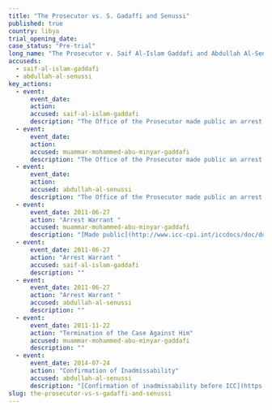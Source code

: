 ```yaml
---
title: "The Prosecutor vs. S. Gadaffi and Senussi"
published: true
country: libya
trial_opening_date:
case_status: "Pre-trial"
long_name: "The Prosecutor v. Saif Al-Islam Gaddafi and Abdullah Al-Senussi"
accuseds:
  - saif-al-islam-gaddafi
  - abdullah-al-senussi
key_actions:
  - event:
      event_date:
      action:
      accused: saif-al-islam-gaddafi
      description: "The Office of the Prosecutor made public an arrest warrant for Gaddafi on 27 June 2011. Accused is in the custody of a rebel militia in Libya."
  - event:
      event_date:
      action:
      accused: muammar-mohammed-abu-minyar-gaddafi
      description: "The Office of the Prosecutor made public an arrest warrant for Gaddafi on June 27, 2011. The case against him was terminated on November 22, 2011 following his death."
  - event:
      event_date:
      action:
      accused: abdullah-al-senussi
      description: "The Office of the Prosecutor made public an arrest warrant for Al-Senussi on June 27, 2011. On July 24, 2014 the Appeals Chamber [confirmed](https://www.icc-cpi.int/en_menus/icc/press%20and%20media/press%20releases/Pages/pr1034.aspx) Pre-Trial Chamber Iâ€™s decision declaring the case against him inadmissible before the ICC."
  - event:
      event_date: 2011-06-27
      action: "Arrest Warrant "
      accused: muammar-mohammed-abu-minyar-gaddafi
      description: "[Made public](http://www.icc-cpi.int/iccdocs/doc/doc1099321.pdf)"
  - event:
      event_date: 2011-06-27
      action: "Arrest Warrant "
      accused: saif-al-islam-gaddafi
      description: ""
  - event:
      event_date: 2011-06-27
      action: "Arrest Warrant "
      accused: abdullah-al-senussi
      description: ""
  - event:
      event_date: 2011-11-22
      action: "Termination of the Case Against Him"
      accused: muammar-mohammed-abu-minyar-gaddafi
      description: ""
  - event:
      event_date: 2014-07-24
      action: "Confirmation of Inadmissability"
      accused: abdullah-al-senussi
      description: "[Confirmation of inadmissability before ICC](https://www.icc-cpi.int/en_menus/icc/press%20and%20media/press%20releases/Pages/pr1034.aspx)"
slug: the-prosecutor-vs-s-gadaffi-and-senussi
---
```

